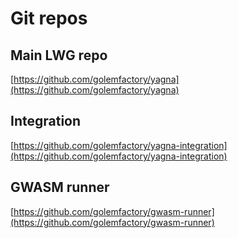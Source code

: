 # Git repos

## Main LWG repo

[https://github.com/golemfactory/yagna](https://github.com/golemfactory/yagna)

## Integration

[https://github.com/golemfactory/yagna-integration](https://github.com/golemfactory/yagna-integration)

## GWASM runner

[https://github.com/golemfactory/gwasm-runner](https://github.com/golemfactory/gwasm-runner)

